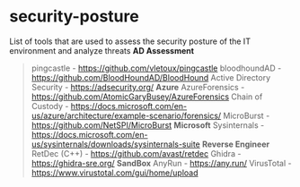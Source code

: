 # security-posture
List of tools that are used to assess the security posture of the IT environment and analyze threats 
**AD Assessment**
> pingcastle - https://github.com/vletoux/pingcastle
> bloodhoundAD - https://github.com/BloodHoundAD/BloodHound
> Active Directory Security - https://adsecurity.org/
**Azure**
> AzureForensics - https://github.com/AtomicGaryBusey/AzureForensics
> Chain of Custody - https://docs.microsoft.com/en-us/azure/architecture/example-scenario/forensics/
> MicroBurst - https://github.com/NetSPI/MicroBurst
> **Microsoft**
> Sysinternals - https://docs.microsoft.com/en-us/sysinternals/downloads/sysinternals-suite
**Reverse Engineer**
> RetDec (C++) - https://github.com/avast/retdec
> Ghidra - https://ghidra-sre.org/
**SandBox**
> AnyRun - https://any.run/
> VirusTotal - https://www.virustotal.com/gui/home/upload

